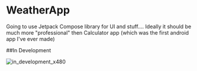 # WeatherApp

Going to use Jetpack Compose library for UI and stuff.... Ideally it should be much more "professional" then Calculator app (which was the first android app I've ever made)

##In Development

![in_development_x480](https://user-images.githubusercontent.com/38502074/174457496-c2f7533a-d4e6-407e-9e68-1a6643a7bd16.gif)
